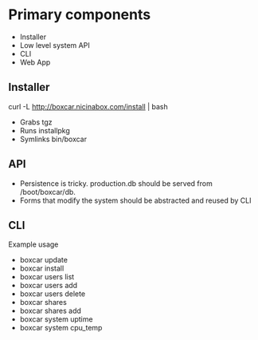 # Primary components

* Installer
* Low level system API
* CLI
* Web App

## Installer

curl -L http://boxcar.nicinabox.com/install | bash

* Grabs tgz
* Runs installpkg
* Symlinks bin/boxcar

## API

* Persistence is tricky. production.db should be served from /boot/boxcar/db.
* Forms that modify the system should be abstracted and reused by CLI

## CLI

Example usage

* boxcar update
* boxcar install <plugin>
* boxcar users list
* boxcar users add <username>
* boxcar users delete <username>
* boxcar shares
* boxcar shares add <name>
* boxcar system uptime
* boxcar system cpu_temp
